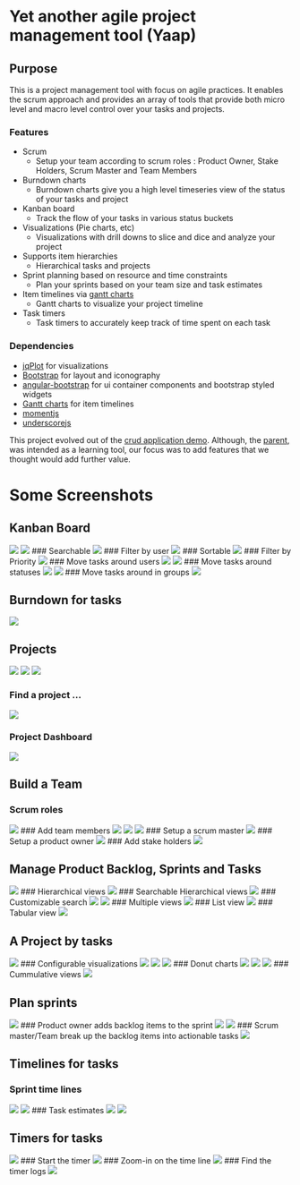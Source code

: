 # Yet another agile project management tool (Yaap) #

## Purpose

This is a project management tool with focus on agile practices. It enables the scrum approach and provides an array of tools that provide both micro level and macro level control over your tasks and projects. 

### Features
* Scrum
  * Setup your team according to scrum roles : Product Owner, Stake Holders, Scrum Master and Team Members
* Burndown charts
  * Burndown charts give you a high level timeseries view of the status of your tasks and project
* Kanban board
  * Track the flow of your tasks in various status buckets 
* Visualizations (Pie charts, etc)
  * Visualizations with drill downs to slice and dice and analyze your project 
* Supports item hierarchies
  * Hierarchical tasks and projects 
* Sprint planning based on resource and time constraints
  * Plan your sprints based on your team size and task estimates 
* Item timelines via [gantt charts](http://github.com/mustafavzg/angular-gantt) 
  * Gantt charts to visualize your project timeline
* Task timers
  * Task timers to accurately keep track of time spent on each task 

### Dependencies
* [jqPlot](http://www.jqplot.com/) for visualizations
* [Bootstrap](http://getbootstrap.com/) for layout and iconography
* [angular-bootstrap](http://github.com/angular-ui/bootstrap) for ui container components and bootstrap styled widgets
* [Gantt charts](http://github.com/mustafavzg/angular-gantt) for item timelines
* [momentjs](http://momentjs.com/)
* [underscorejs](http://underscorejs.org/)

This project evolved out of the [crud application demo](http://github.com/angular-app/angular-app). Although, the [parent](http://github.com/angular-app/angular-app), was intended as a learning tool, our focus was to add features that we thought would add further value.


# Some Screenshots #

## Kanban Board

<img src="https://s3-ap-southeast-1.amazonaws.com/hivescrum456/10-kanban-01.PNG">
<img src="https://s3-ap-southeast-1.amazonaws.com/hivescrum456/10-kanban-02.PNG">
### Searchable
<img src="https://s3-ap-southeast-1.amazonaws.com/hivescrum456/10-kanban-03.PNG">
### Filter by user
<img src="https://s3-ap-southeast-1.amazonaws.com/hivescrum456/10-kanban-04.PNG">
### Sortable
<img src="https://s3-ap-southeast-1.amazonaws.com/hivescrum456/10-kanban-05.PNG">
### Filter by Priority
<img src="https://s3-ap-southeast-1.amazonaws.com/hivescrum456/10-kanban-06.PNG">
### Move tasks around users
<img src="https://s3-ap-southeast-1.amazonaws.com/hivescrum456/10-kanban-07.png">
<img src="https://s3-ap-southeast-1.amazonaws.com/hivescrum456/10-kanban-08.png">
### Move tasks around statuses
<img src="https://s3-ap-southeast-1.amazonaws.com/hivescrum456/10-kanban-09.png">
<img src="https://s3-ap-southeast-1.amazonaws.com/hivescrum456/10-kanban-10.png">
### Move tasks around in groups
<img src="https://s3-ap-southeast-1.amazonaws.com/hivescrum456/10-kanban-11.png">

## Burndown for tasks

<img src="https://s3-ap-southeast-1.amazonaws.com/hivescrum456/02-burndown.PNG">
<!-- <img src="https://s3-ap-southeast-1.amazonaws.com/hivescrum456/01-team-02.PNG"> -->
<!-- <img src="https://s3-ap-southeast-1.amazonaws.com/hivescrum456/01-team-03.PNG"> -->
<!-- <img src="https://s3-ap-southeast-1.amazonaws.com/hivescrum456/01-team-04.PNG"> -->
<!-- <img src="https://s3-ap-southeast-1.amazonaws.com/hivescrum456/01-team-05.PNG"> -->
<!-- <img src="https://s3-ap-southeast-1.amazonaws.com/hivescrum456/01-team-06.PNG"> -->
<!-- <img src="https://s3-ap-southeast-1.amazonaws.com/hivescrum456/01-team-07.PNG"> -->


## Projects
<img src="https://s3-ap-southeast-1.amazonaws.com/hivescrum456/01-project-01.png">
<img src="https://s3-ap-southeast-1.amazonaws.com/hivescrum456/01-project-02.PNG">
<img src="https://s3-ap-southeast-1.amazonaws.com/hivescrum456/01-project-03.png">

### Find a project ...
<img src="https://s3-ap-southeast-1.amazonaws.com/hivescrum456/01-project-04.PNG">

### Project Dashboard
<img src="https://s3-ap-southeast-1.amazonaws.com/hivescrum456/01-project-05.PNG">

## Build a Team
### Scrum roles
<img src="https://s3-ap-southeast-1.amazonaws.com/hivescrum456/01-team-01.PNG">
### Add team members
<img src="https://s3-ap-southeast-1.amazonaws.com/hivescrum456/01-team-02.PNG">
<img src="https://s3-ap-southeast-1.amazonaws.com/hivescrum456/01-team-03.PNG">
<img src="https://s3-ap-southeast-1.amazonaws.com/hivescrum456/01-team-04.PNG">
### Setup a scrum master
<img src="https://s3-ap-southeast-1.amazonaws.com/hivescrum456/01-team-05.PNG">
### Setup a product owner
<img src="https://s3-ap-southeast-1.amazonaws.com/hivescrum456/01-team-06.PNG">
### Add stake holders
<img src="https://s3-ap-southeast-1.amazonaws.com/hivescrum456/01-team-07.PNG">

## Manage Product Backlog, Sprints and Tasks

<img src="https://s3-ap-southeast-1.amazonaws.com/hivescrum456/02-backlog-sprints-tasks-01.PNG">
### Hierarchical views
<img src="https://s3-ap-southeast-1.amazonaws.com/hivescrum456/02-backlog-sprints-tasks-02.PNG">
### Searchable Hierarchical views
<img src="https://s3-ap-southeast-1.amazonaws.com/hivescrum456/02-backlog-sprints-tasks-03.PNG">
### Customizable search
<img src="https://s3-ap-southeast-1.amazonaws.com/hivescrum456/02-backlog-sprints-tasks-04.png">
<img src="https://s3-ap-southeast-1.amazonaws.com/hivescrum456/02-backlog-sprints-tasks-05.png">
### Multiple views
<img src="https://s3-ap-southeast-1.amazonaws.com/hivescrum456/02-backlog-sprints-tasks-06.png">
### List view
<img src="https://s3-ap-southeast-1.amazonaws.com/hivescrum456/02-backlog-sprints-tasks-07.png">
### Tabular view
<img src="https://s3-ap-southeast-1.amazonaws.com/hivescrum456/02-backlog-sprints-tasks-08.png">


## A Project by tasks

<img src="https://s3-ap-southeast-1.amazonaws.com/hivescrum456/03-breakdown-01.PNG">
### Configurable visualizations
<img src="https://s3-ap-southeast-1.amazonaws.com/hivescrum456/03-breakdown-02.PNG">
<img src="https://s3-ap-southeast-1.amazonaws.com/hivescrum456/03-breakdown-03.PNG">
<img src="https://s3-ap-southeast-1.amazonaws.com/hivescrum456/03-breakdown-04.PNG">
### Donut charts
<img src="https://s3-ap-southeast-1.amazonaws.com/hivescrum456/03-breakdown-05.PNG">
<img src="https://s3-ap-southeast-1.amazonaws.com/hivescrum456/03-breakdown-06.png">
<img src="https://s3-ap-southeast-1.amazonaws.com/hivescrum456/03-breakdown-07.png">
### Cummulative views
<img src="https://s3-ap-southeast-1.amazonaws.com/hivescrum456/03-breakdown-08.PNG">

## Plan sprints

<img src="https://s3-ap-southeast-1.amazonaws.com/hivescrum456/06-sprintplanning-01.PNG">
### Product owner adds backlog items to the sprint
<img src="https://s3-ap-southeast-1.amazonaws.com/hivescrum456/06-sprintplanning-02.PNG">
<img src="https://s3-ap-southeast-1.amazonaws.com/hivescrum456/06-sprintplanning-03.PNG">
### Scrum master/Team break up the backlog items into actionable tasks
<img src="https://s3-ap-southeast-1.amazonaws.com/hivescrum456/06-sprintplanning-04.PNG">
<!-- <img src="https://s3-ap-southeast-1.amazonaws.com/hivescrum456/06-sprintplanning-05.PNG"> -->
<!-- <img src="https://s3-ap-southeast-1.amazonaws.com/hivescrum456/06-sprintplanning-06.png"> -->
<!-- <img src="https://s3-ap-southeast-1.amazonaws.com/hivescrum456/06-sprintplanning-07.png"> -->
<!-- <img src="https://s3-ap-southeast-1.amazonaws.com/hivescrum456/06-sprintplanning-08.PNG"> -->


## Timelines for tasks

### Sprint time lines
<img src="https://s3-ap-southeast-1.amazonaws.com/hivescrum456/12-gantt-01.PNG">
<img src="https://s3-ap-southeast-1.amazonaws.com/hivescrum456/12-gantt-02.PNG">
### Task estimates 
<img src="https://s3-ap-southeast-1.amazonaws.com/hivescrum456/12-gantt-03.PNG">
<!-- <img src="https://s3-ap-southeast-1.amazonaws.com/hivescrum456/12-gantt-04.PNG"> -->
<img src="https://s3-ap-southeast-1.amazonaws.com/hivescrum456/12-gantt-05.PNG">
<!-- <img src="https://s3-ap-southeast-1.amazonaws.com/hivescrum456/12-gantt-06.png"> -->
<!-- <img src="https://s3-ap-southeast-1.amazonaws.com/hivescrum456/12-gantt-07.png"> -->
<!-- <img src="https://s3-ap-southeast-1.amazonaws.com/hivescrum456/12-gantt-08.PNG"> -->

## Timers for tasks
<img src="https://s3-ap-southeast-1.amazonaws.com/hivescrum456/task-timers-01.PNG">
### Start the timer
<img src="https://s3-ap-southeast-1.amazonaws.com/hivescrum456/task-timers-02.PNG">
### Zoom-in on the time line
<img src="https://s3-ap-southeast-1.amazonaws.com/hivescrum456/task-timers-03.PNG">
### Find the timer logs
<img src="https://s3-ap-southeast-1.amazonaws.com/hivescrum456/task-timers-04.PNG">
<!-- <img src="https://s3-ap-southeast-1.amazonaws.com/hivescrum456/task-timers-05.PNG"> -->
<!-- <img src="https://s3-ap-southeast-1.amazonaws.com/hivescrum456/task-timers-06.png"> -->
<!-- <img src="https://s3-ap-southeast-1.amazonaws.com/hivescrum456/task-timers-07.png"> -->
<!-- <img src="https://s3-ap-southeast-1.amazonaws.com/hivescrum456/task-timers-08.PNG"> -->
